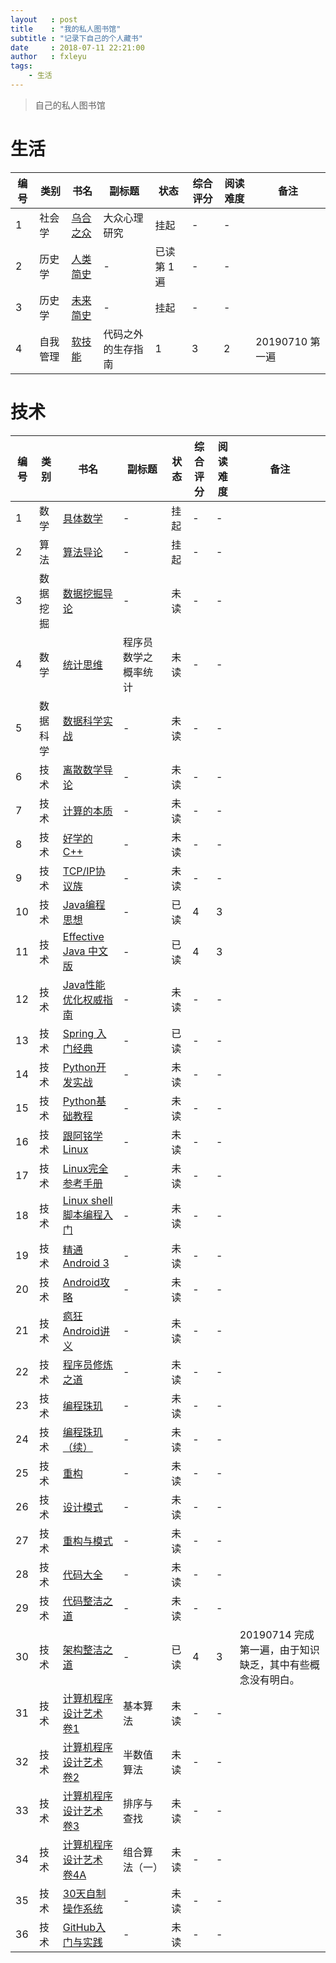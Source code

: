 ```yaml
---
layout   : post
title    : "我的私人图书馆"
subtitle : "记录下自己的个人藏书"
date     : 2018-07-11 22:21:00
author   : fxleyu
tags:
    - 生活
---
```


> 自己的私人图书馆

# 生活

编号 | 类别 | 书名 | 副标题 | 状态 | 综合评分 | 阅读难度 | 备注
---|---|--|---|---|---|---|---
1 | 社会学 | [乌合之众](https://book.douban.com/subject/1012611/) | 大众心理研究 | 挂起 | - | - | 
2 | 历史学 | [人类简史](https://book.douban.com/subject/25985021/) | - | 已读第 1 遍 | - | - |
3 | 历史学 | [未来简史](https://book.douban.com/subject/26943161/) | - | 挂起 | - | - |
4 | 自我管理 | [软技能](https://book.douban.com/subject/26835090/) | 代码之外的生存指南 | 1 | 3 | 2 | 20190710 第一遍

# 技术

编号 | 类别 | 书名 | 副标题 | 状态 | 综合评分 | 阅读难度 | 备注
---|---|--|---|---|---|---|---
1 | 数学 | [具体数学](https://book.douban.com/subject/21323941/) | - | 挂起 | - | - |
2 | 算法 | [算法导论](https://book.douban.com/subject/20432061/) | - | 挂起 | - | - |
3 | 数据挖掘 | [数据挖掘导论](https://book.douban.com/subject/5377669/) | - | 未读 | - | - |
4 | 数学 | [统计思维](https://book.douban.com/subject/24381562/) | 程序员数学之概率统计 | 未读 | - | - |
5 | 数据科学| [数据科学实战](https://book.douban.com/subject/26320485/) | - | 未读 | - | - |
6 | 技术 | [离散数学导论](https://book.douban.com/subject/1219002/) | - | 未读 | - | - |
7 | 技术 | [计算的本质](https://book.douban.com/subject/26148763/) | - | 未读 | - | - |
8 | 技术 | [好学的C++](https://book.douban.com/subject/7063668/) | - | 未读 | - | - |
9 | 技术 | [TCP/IP协议族](https://book.douban.com/subject/1801180/) | - | 未读 | - | - |
10 | 技术 | [Java编程思想](https://book.douban.com/subject/2130190/) | - | 已读 | 4 | 3 |
11 | 技术 | [Effective Java 中文版](https://book.douban.com/subject/3360807/) | - | 已读 | 4 | 3 |
12 | 技术 | [Java性能优化权威指南](https://book.douban.com/subject/25828043/) | - | 未读 | - | - |
13 | 技术 | [Spring 入门经典](https://book.douban.com/subject/26652876/) | - | 已读 | - | - |
14 | 技术 | [Python开发实战](https://book.douban.com/subject/25880219/) | - | 未读 | - | - |
15 | 技术 | [Python基础教程](https://book.douban.com/subject/25880388/) | - | 未读 | - | - |
16 | 技术 | [跟阿铭学Linux](https://book.douban.com/subject/26005630/) | - | 未读 | - | - |
17 | 技术 | [Linux完全参考手册](https://book.douban.com/subject/3519374/) | - | 未读 | - | - |
18 | 技术 | [Linux shell脚本编程入门](https://book.douban.com/subject/25980976/)  | - | 未读 | - | - |
19 | 技术 | [精通Android 3](https://book.douban.com/subject/6902972/) | - | 未读 | - | - |
20 | 技术 | [Android攻略](https://book.douban.com/subject/10793952/) | - | 未读 | - | - |
21 | 技术 | [疯狂Android讲义](https://book.douban.com/subject/26410861/) | - | 未读 | - | - |
22 | 技术 | [程序员修炼之道](https://book.douban.com/subject/5387402/) | - | 未读 | - | - |
23 | 技术 | [编程珠玑](https://book.douban.com/subject/3227098/) | - | 未读 | - | - |
24 | 技术 | [编程珠玑（续）](https://book.douban.com/subject/6124333/) | - | 未读 | - | - |
25 | 技术 | [重构](https://book.douban.com/subject/4262627/) | - | 未读 | - | - |
26 | 技术 | [设计模式](https://book.douban.com/subject/1052241/) | - | 未读 | - | - |
27 | 技术 | [重构与模式](https://book.douban.com/subject/5360962/) | - | 未读 | - | - |
28 | 技术 | [代码大全](https://book.douban.com/subject/1477390/) | - | 未读 | - | - |
29 | 技术 | [代码整洁之道](https://book.douban.com/subject/4199741/) | - | 未读 | - | - |
30 | 技术 | [架构整洁之道](https://book.douban.com/subject/30333919/) | - | 已读 | 4 | 3 | 20190714 完成第一遍，由于知识缺乏，其中有些概念没有明白。
31 | 技术 | [计算机程序设计艺术 卷1](https://book.douban.com/subject/5258931/) | 基本算法 | 未读 | - | - |
32 | 技术 | [计算机程序设计艺术 卷2](https://book.douban.com/subject/5258932/) | 半数值算法 | 未读 | - | - |
33 | 技术 | [计算机程序设计艺术 卷3](https://book.douban.com/subject/5258933/) | 排序与查找 | 未读 | - | - |
34 | 技术 | [计算机程序设计艺术 卷4A](https://book.douban.com/subject/7564419/) | 组合算法（一） | 未读 | - | - |
35 | 技术 | [30天自制操作系统](https://book.douban.com/subject/11530329/)| - | 未读 | - | - |
36 | 技术 | [GitHub入门与实践](https://book.douban.com/subject/26462816/)| - | 未读 | - | - |
